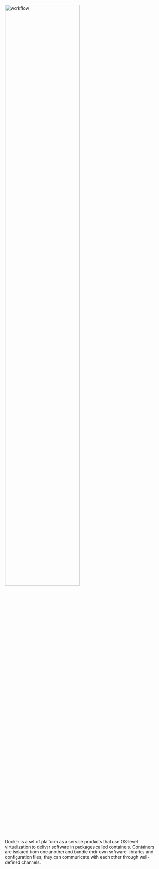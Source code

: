 
<img src="https://www.docker.com/sites/default/files/social/docker_facebook_share.png" alt="workflow" width="70%">

Docker is a set of platform as a service products that use OS-level virtualization to deliver software in packages called containers. Containers are isolated from one another and bundle their own software, libraries and configuration files; they can communicate with each other through well-defined channels.